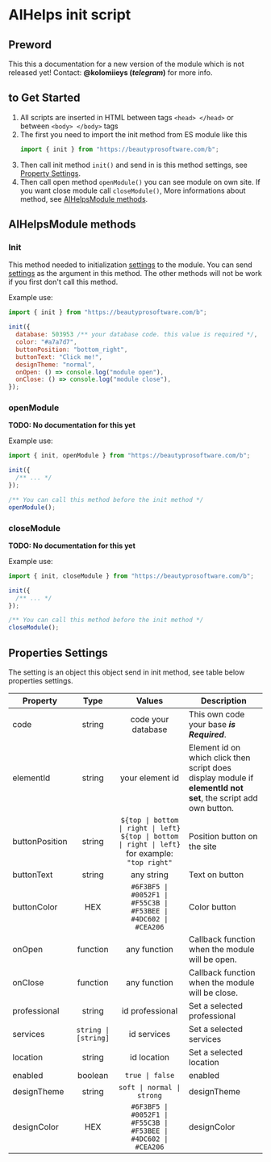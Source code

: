 # AIHelps init script

## Preword

This this a documentation for a new version of the module which is not released
yet! Contact: **@kolomiieys (_telegram_)** for more info.

## to Get Started

1. All scripts are inserted in HTML between tags `<head> </head>` or between
   `<body> </body>` tags
2. The first you need to import the init method from ES module like this
   ```js
   import { init } from "https://beautyprosoftware.com/b";
   ```
3. Then call init method `init()` and send in is this method settings, see
   [Property Settings](#setting).
4. Then call open method `openModule()` you can see module on own site. If you
   want close module call `closeModule()`, More informations about method, see
   [AIHelpsModule methods](#AIHelpsModule).

## AIHelpsModule methods <a name="AIHelpsModule"></a>

### Init

This method needed to initialization [settings](#setting) to the module. You can
send [settings](#setting) as the argument in this method. The other methods will
not be work if you first don't call this method.

Example use:

```js
import { init } from "https://beautyprosoftware.com/b";

init({
  database: 503953 /** your database code. this value is required */,
  color: "#a7a7d7",
  buttonPosition: "bottom_right",
  buttonText: "Click me!",
  designTheme: "normal",
  onOpen: () => console.log("module open"),
  onClose: () => console.log("module close"),
});
```

### openModule

**TODO: No documentation for this yet**

Example use:

```js
import { init, openModule } from "https://beautyprosoftware.com/b";

init({
  /** ... */
});

/** You can call this method before the init method */
openModule();
```

### closeModule

**TODO: No documentation for this yet**

Example use:

```js
import { init, closeModule } from "https://beautyprosoftware.com/b";

init({
  /** ... */
});

/** You can call this method before the init method */
closeModule();
```

## Properties Settings <a name="setting"></a>

The setting is an object this object send in init method, see table below
properties settings.

| Property       |         Type         |                                              Values                                              | Description                                                                                                    |
| -------------- | :------------------: | :----------------------------------------------------------------------------------------------: | -------------------------------------------------------------------------------------------------------------- |
| code           |        string        |                                        code your database                                        | This own code your base **_is Required_**.                                                                     |
| elementId      |        string        |                                         your element id                                          | Element id on which click then script does display module if **elementId not set**, the script add own button. |
| buttonPosition |        string        | `${top \| bottom \| right \| left} ${top \| bottom \| right \| left}` for example: `"top right"` | Position button on the site                                                                                    |
| buttonText     |        string        |                                            any string                                            | Text on button                                                                                                 |
| buttonColor    |         HEX          |                 `#6F3BF5 \| #0052F1 \| #F55C3B \| #F53BEE \| #4DC602 \| #CEA206`                 | Color button                                                                                                   |
| onOpen         |       function       |                                           any function                                           | Callback function when the module will be open.                                                                |
| onClose        |       function       |                                           any function                                           | Callback function when the module will be close.                                                               |
| professional   |        string        |                                         id professional                                          | Set a selected professional                                                                                    |
| services       | `string \| [string]` |                                           id services                                            | Set a selected services                                                                                        |
| location       |        string        |                                           id location                                            | Set a selected location                                                                                        |
| enabled        |       boolean        |                                         `true \| false`                                          | enabled                                                                                                        |
| designTheme    |        string        |                                    `soft \| normal \| strong`                                    | designTheme                                                                                                    |
| designColor    |         HEX          |                 `#6F3BF5 \| #0052F1 \| #F55C3B \| #F53BEE \| #4DC602 \| #CEA206`                 | designColor                                                                                                    |
